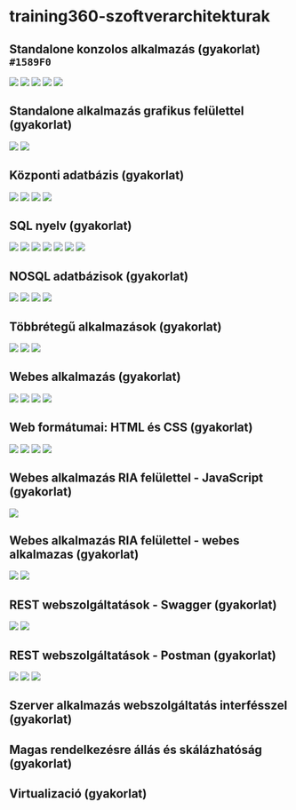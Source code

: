 # training360-szoftverarchitekturak
## Standalone konzolos alkalmazás (gyakorlat) `#1589F0`
![](02.png)
![](03.png)
![](04.png)
![](05.png)
![](06.png)

## Standalone alkalmazás grafikus felülettel (gyakorlat)
![](07.png)
![](08.png)

## Központi adatbázis (gyakorlat)
![](09.png)
![](10.png)
![](11.png)
![](12.png)

## SQL nyelv (gyakorlat)
![](13.png)
![](14.png)
![](15.png)
![](16.png)
![](17.png)
![](18.png)
![](19.png)

## NOSQL adatbázisok (gyakorlat)
![](20.png)
![](21.png)
![](22.png)
![](23.png)

## Többrétegű alkalmazások (gyakorlat)
![](24.png)
![](25.png)
![](26.png)

## Webes alkalmazás (gyakorlat)
![](27.png)
![](28.png)
![](29.png)
![](30.png)

## Web formátumai: HTML és CSS (gyakorlat)
![](31.png)
![](32.png)
![](33.png)
![](34.png)

## Webes alkalmazás RIA felülettel - JavaScript (gyakorlat)
![](36.png)

## Webes alkalmazás RIA felülettel - webes alkalmazas (gyakorlat)
![](37.png)
![](38.png)

## REST webszolgáltatások - Swagger (gyakorlat)
![](39.png)
![](40.png)

## REST webszolgáltatások - Postman (gyakorlat)
![](41.png)
![](42.png)
![](43.png)

## Szerver alkalmazás webszolgáltatás interfésszel (gyakorlat)

## Magas rendelkezésre állás és skálázhatóság (gyakorlat)

## Virtualizació (gyakorlat)

